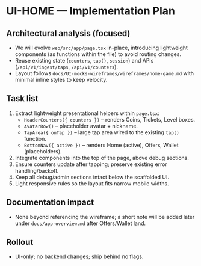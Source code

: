 # UI-HOME — Implementation Plan

## Architectural analysis (focused)
- We will evolve `web/src/app/page.tsx` in-place, introducing lightweight components (as functions within the file) to avoid routing changes.
- Reuse existing state (`counters`, `tap()`, `session`) and APIs (`/api/v1/ingest/taps`, `/api/v1/counters`).
- Layout follows `docs/UI-mocks-wireframes/wireframes/home-game.md` with minimal inline styles to keep velocity.

## Task list
1. Extract lightweight presentational helpers within `page.tsx`:
   - `HeaderCounters({ counters })` – renders Coins, Tickets, Level boxes.
   - `AvatarRow()` – placeholder avatar + nickname.
   - `TapArea({ onTap })` – large tap area wired to the existing `tap()` function.
   - `BottomNav({ active })` – renders Home (active), Offers, Wallet (placeholders).
2. Integrate components into the top of the page, above debug sections.
3. Ensure counters update after tapping; preserve existing error handling/backoff.
4. Keep all debug/admin sections intact below the scaffolded UI.
5. Light responsive rules so the layout fits narrow mobile widths.

## Documentation impact
- None beyond referencing the wireframe; a short note will be added later under `docs/app-overview.md` after Offers/Wallet land.

## Rollout
- UI-only; no backend changes; ship behind no flags.
